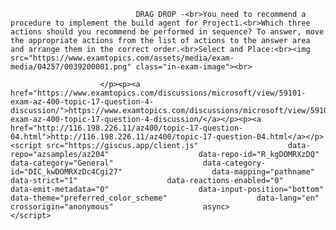 <p class="card-text">
							
								DRAG DROP -<br>You need to recommend a procedure to implement the build agent for Project1.<br>Which three actions should you recommend be performed in sequence? To answer, move the appropriate actions from the list of actions to the answer area and arrange them in the correct order.<br>Select and Place:<br><img src="https://www.examtopics.com/assets/media/exam-media/04257/0039200001.png" class="in-exam-image"><br>
							
						</p><p><a href="https://www.examtopics.com/discussions/microsoft/view/59101-exam-az-400-topic-17-question-4-discussion/">https://www.examtopics.com/discussions/microsoft/view/59101-exam-az-400-topic-17-question-4-discussion/</a></p><p><a href="http://116.198.226.11/az400/topic-17-question-04.html">http://116.198.226.11/az400/topic-17-question-04.html</a></p><script src="https://giscus.app/client.js"                    data-repo="azsamples/az204"                    data-repo-id="R_kgDOMRXzDQ"                    data-category="General"                    data-category-id="DIC_kwDOMRXzDc4Cgi27"                    data-mapping="pathname"                    data-strict="1"                    data-reactions-enabled="0"                    data-emit-metadata="0"                    data-input-position="bottom"                    data-theme="preferred_color_scheme"                    data-lang="en"                    crossorigin="anonymous"                    async>                    </script>